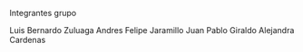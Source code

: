 Integrantes grupo

Luis Bernardo Zuluaga
Andres Felipe Jaramillo
Juan Pablo Giraldo
Alejandra Cardenas
